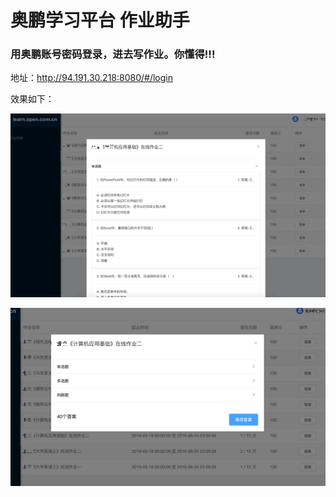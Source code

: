 # 奥鹏学习平台 作业助手

### 用奥鹏账号密码登录，进去写作业。你懂得!!!

地址：http://94.191.30.218:8080/#/login 

效果如下：

![](element-front/src/assets/QQ20190429-181549@2x.png)


![](element-front/src/assets/QQ20190429-181618@2x.png)